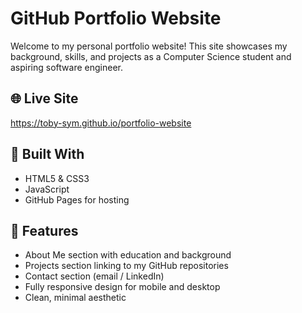 # GitHub Portfolio Website

Welcome to my personal portfolio website! This site showcases my background, skills, and projects as a Computer Science student and aspiring software engineer.

## 🌐 Live Site

https://toby-sym.github.io/portfolio-website

## 🧰 Built With

- HTML5 & CSS3  
- JavaScript  
- GitHub Pages for hosting

## 📁 Features

- About Me section with education and background  
- Projects section linking to my GitHub repositories  
- Contact section (email / LinkedIn)  
- Fully responsive design for mobile and desktop  
- Clean, minimal aesthetic
